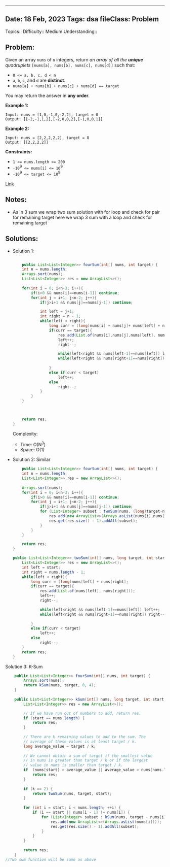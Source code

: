 
---
Date: 18 Feb, 2023
Tags: dsa
fileClass: Problem
---
Topics:: 
Difficulty::  Medium
Understanding:: 
## Problem: 
 Given an array `nums` of `n` integers, return _an array of all the **unique** quadruplets_ `[nums[a], nums[b], nums[c], nums[d]]` such that:

- `0 <= a, b, c, d < n`
- `a`, `b`, `c`, and `d` are **distinct**.
- `nums[a] + nums[b] + nums[c] + nums[d] == target`

You may return the answer in **any order**.

**Example 1:**
	
	Input: nums = [1,0,-1,0,-2,2], target = 0
	Output: [[-2,-1,1,2],[-2,0,0,2],[-1,0,0,1]]

**Example 2:**

	Input: nums = [2,2,2,2,2], target = 8
	Output: [[2,2,2,2]]

**Constraints:**

- `1 <= nums.length <= 200`
- `-10`<sup>9</sup>` <= nums[i] <= 10`<sup>9</sup>
- `-10`<sup>9</sup>` <= target <= 10`<sup>9</sup>

[Link]( https://leetcode.com/problems/4sum/solutions/666283/4sum/)

## Notes: 
- As in 3 sum we wrap two sum solution with for loop and check for pair for remaining target  here we wrap 3 sum with a loop and check for remaining target

## Solutions: 

- Solution 1: 
	```java
	
	    public List<List<Integer>> fourSum(int[] nums, int target) {
        int n = nums.length;
        Arrays.sort(nums);
        List<List<Integer>> res = new ArrayList<>();
        
        for(int i = 0; i<n-3; i++){
            if(i>0 && nums[i]==nums[i-1]) continue;
            for(int j = i+1; j<n-2; j++){
                if(j>i+1 && nums[j]==nums[j-1]) continue;

                int left = j+1;
                int right = n - 1;
                while(left < right){
                    long curr = (long)nums[i] + nums[j]+ nums[left] + nums[right];
                    if(curr == target){
                        res.add(List.of(nums[i],nums[j],nums[left], nums[right]));
                        left++;
                        right--;

                        while(left<right && nums[left-1]==nums[left]) left++;
                        while(left<right && nums[right+1]==nums[right]) right--;
                        
                    }
                    else if(curr < target)
                        left++;
                    else
                        right--;
                }
            }
        }

       

        return res;
    }
	
	```
	Complexity: 
	- Time: O(N<sup>3</sup>)
	- Space: O(1)

- Solution 2: Similar 
	```java
	    public List<List<Integer>> fourSum(int[] nums, int target) {
        int n = nums.length;
        List<List<Integer>> res = new ArrayList<>();
        
        Arrays.sort(nums);
        for(int i = 0; i<n-3; i++){
            if(i>0 && nums[i]==nums[i-1]) continue;
            for(int j = i+1; j<n-2; j++){
                if(j>i+1 && nums[j]==nums[j-1]) continue;
                for (List<Integer> subset : twoSum(nums, (long)target-nums[i]-nums[j], j+1)) {
                    res.add(new ArrayList<>(Arrays.asList(nums[i],nums[j])));
                    res.get(res.size() - 1).addAll(subset);
                }  
            }
        }

        return res;
    }

    public List<List<Integer>> twoSum(int[] nums, long target, int start){
        List<List<Integer>> res = new ArrayList<>();
        int left = start;
        int right = nums.length - 1;
        while(left < right){
            long curr = (long)nums[left] + nums[right];
            if(curr == target){
                res.add(List.of(nums[left], nums[right]));
                left++;
                right--;

                while(left<right && nums[left-1]==nums[left]) left++;
                while(left<right && nums[right+1]==nums[right]) right--;
                
            }
            else if(curr < target)
                left++;
            else
                right--;
        }
        return res;
    }
	```

Solution 3: K-Sum
```java
    public List<List<Integer>> fourSum(int[] nums, int target) {
        Arrays.sort(nums);
        return kSum(nums, target, 0, 4);
    }
	
    public List<List<Integer>> kSum(int[] nums, long target, int start, int k) {
        List<List<Integer>> res = new ArrayList<>();

        // If we have run out of numbers to add, return res.
        if (start == nums.length) {
            return res;
        }
        
        // There are k remaining values to add to the sum. The 
        // average of these values is at least target / k.
        long average_value = target / k;
        
        // We cannot obtain a sum of target if the smallest value
        // in nums is greater than target / k or if the largest 
        // value in nums is smaller than target / k.
        if  (nums[start] > average_value || average_value > nums[nums.length - 1]) {
            return res;
        }
        
        if (k == 2) {
            return twoSum(nums, target, start);
        }
    
        for (int i = start; i < nums.length; ++i) {
            if (i == start || nums[i - 1] != nums[i]) {
                for (List<Integer> subset : kSum(nums, target - nums[i], i + 1, k - 1)) {
                    res.add(new ArrayList<>(Arrays.asList(nums[i])));
                    res.get(res.size() - 1).addAll(subset);
                }
            }
        }
    
        return res;
    }
//Two sum function will be same as above
```